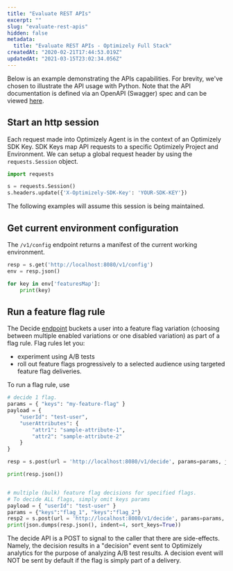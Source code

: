 ```yaml
---
title: "Evaluate REST APIs"
excerpt: ""
slug: "evaluate-rest-apis"
hidden: false
metadata: 
  title: "Evaluate REST APIs - Optimizely Full Stack"
createdAt: "2020-02-21T17:44:53.019Z"
updatedAt: "2021-03-15T23:02:34.056Z"
---
```

Below is an example demonstrating the APIs capabilities. For brevity, we've chosen to illustrate the API usage with Python. Note that the API documentation is defined via an OpenAPI (Swagger) spec and can be viewed [here](https://library.optimizely.com/docs/api/agent/v1/index.html).

## Start an http session
Each request made into Optimizely Agent is in the context of an Optimizely SDK Key. SDK Keys map API requests to a specific Optimizely Project and Environment. We can setup a global request header by using the `requests.Session` object.


```python
import requests

s = requests.Session()
s.headers.update({'X-Optimizely-SDK-Key': 'YOUR-SDK-KEY'})
```
The following examples will assume this session is being maintained.

## Get current environment configuration
The `/v1/config` endpoint returns a manifest of the current working environment.

```python
resp = s.get('http://localhost:8080/v1/config')
env = resp.json()

for key in env['featuresMap']:
    print(key)
```

## Run a feature flag rule

The Decide [endpoint](https://library.optimizely.com/docs/api/agent/v1/index.html#operation/decide) buckets a user into a feature flag variation (choosing between multiple enabled variations or one disabled variation) as part of a flag rule. Flag rules let you:
- experiment using A/B tests
- roll out feature flags progressively to a selected audience using targeted feature flag deliveries. 

To run a flag rule, use

```python
# decide 1 flag. 
params = { "keys": "my-feature-flag" }
payload = {
    "userId": "test-user",
    "userAttributes": {
        "attr1": "sample-attribute-1",
        "attr2": "sample-attribute-2"
    }
}

resp = s.post(url = 'http://localhost:8080/v1/decide', params=params, json=payload)

print(resp.json())


# multiple (bulk) feature flag decisions for specified flags.
# To decide ALL flags, simply omit keys params
payload = { "userId": "test-user" }
params = {"keys":"flag_1", "keys":"flag_2"}
resp2 = s.post(url = 'http://localhost:8080/v1/decide', params=params, json=payload)
print(json.dumps(resp.json(), indent=4, sort_keys=True))
```
The decide API is a POST to signal to the caller that there are side-effects. Namely, the decision results in a "decision" event sent to Optimizely analytics for the purpose of analyzing A/B test results. A decision event will NOT be sent by default if the flag is simply part of a delivery.
